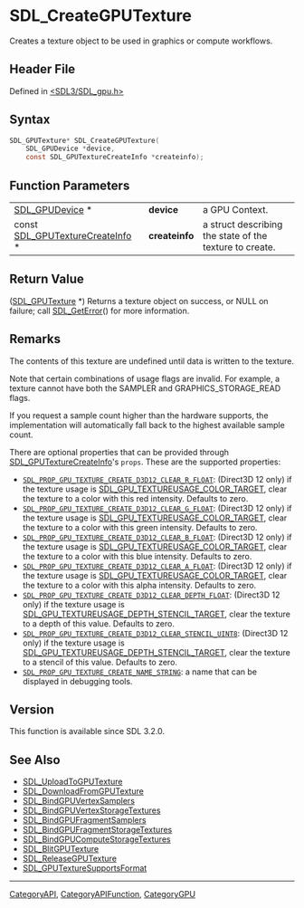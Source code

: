 # SDL_CreateGPUTexture

Creates a texture object to be used in graphics or compute workflows.

## Header File

Defined in [<SDL3/SDL_gpu.h>](https://github.com/libsdl-org/SDL/blob/main/include/SDL3/SDL_gpu.h)

## Syntax

```c
SDL_GPUTexture* SDL_CreateGPUTexture(
    SDL_GPUDevice *device,
    const SDL_GPUTextureCreateInfo *createinfo);
```

## Function Parameters

|                                                              |                |                                                         |
| ------------------------------------------------------------ | -------------- | ------------------------------------------------------- |
| [SDL_GPUDevice](SDL_GPUDevice) *                             | **device**     | a GPU Context.                                          |
| const [SDL_GPUTextureCreateInfo](SDL_GPUTextureCreateInfo) * | **createinfo** | a struct describing the state of the texture to create. |

## Return Value

([SDL_GPUTexture](SDL_GPUTexture) *) Returns a texture object on success,
or NULL on failure; call [SDL_GetError](SDL_GetError)() for more
information.

## Remarks

The contents of this texture are undefined until data is written to the
texture.

Note that certain combinations of usage flags are invalid. For example, a
texture cannot have both the SAMPLER and GRAPHICS_STORAGE_READ flags.

If you request a sample count higher than the hardware supports, the
implementation will automatically fall back to the highest available sample
count.

There are optional properties that can be provided through
[SDL_GPUTextureCreateInfo](SDL_GPUTextureCreateInfo)'s `props`. These are
the supported properties:

- [`SDL_PROP_GPU_TEXTURE_CREATE_D3D12_CLEAR_R_FLOAT`](SDL_PROP_GPU_TEXTURE_CREATE_D3D12_CLEAR_R_FLOAT):
  (Direct3D 12 only) if the texture usage is
  [SDL_GPU_TEXTUREUSAGE_COLOR_TARGET](SDL_GPU_TEXTUREUSAGE_COLOR_TARGET),
  clear the texture to a color with this red intensity. Defaults to zero.
- [`SDL_PROP_GPU_TEXTURE_CREATE_D3D12_CLEAR_G_FLOAT`](SDL_PROP_GPU_TEXTURE_CREATE_D3D12_CLEAR_G_FLOAT):
  (Direct3D 12 only) if the texture usage is
  [SDL_GPU_TEXTUREUSAGE_COLOR_TARGET](SDL_GPU_TEXTUREUSAGE_COLOR_TARGET),
  clear the texture to a color with this green intensity. Defaults to zero.
- [`SDL_PROP_GPU_TEXTURE_CREATE_D3D12_CLEAR_B_FLOAT`](SDL_PROP_GPU_TEXTURE_CREATE_D3D12_CLEAR_B_FLOAT):
  (Direct3D 12 only) if the texture usage is
  [SDL_GPU_TEXTUREUSAGE_COLOR_TARGET](SDL_GPU_TEXTUREUSAGE_COLOR_TARGET),
  clear the texture to a color with this blue intensity. Defaults to zero.
- [`SDL_PROP_GPU_TEXTURE_CREATE_D3D12_CLEAR_A_FLOAT`](SDL_PROP_GPU_TEXTURE_CREATE_D3D12_CLEAR_A_FLOAT):
  (Direct3D 12 only) if the texture usage is
  [SDL_GPU_TEXTUREUSAGE_COLOR_TARGET](SDL_GPU_TEXTUREUSAGE_COLOR_TARGET),
  clear the texture to a color with this alpha intensity. Defaults to zero.
- [`SDL_PROP_GPU_TEXTURE_CREATE_D3D12_CLEAR_DEPTH_FLOAT`](SDL_PROP_GPU_TEXTURE_CREATE_D3D12_CLEAR_DEPTH_FLOAT):
  (Direct3D 12 only) if the texture usage is
  [SDL_GPU_TEXTUREUSAGE_DEPTH_STENCIL_TARGET](SDL_GPU_TEXTUREUSAGE_DEPTH_STENCIL_TARGET),
  clear the texture to a depth of this value. Defaults to zero.
- [`SDL_PROP_GPU_TEXTURE_CREATE_D3D12_CLEAR_STENCIL_UINT8`](SDL_PROP_GPU_TEXTURE_CREATE_D3D12_CLEAR_STENCIL_UINT8):
  (Direct3D 12 only) if the texture usage is
  [SDL_GPU_TEXTUREUSAGE_DEPTH_STENCIL_TARGET](SDL_GPU_TEXTUREUSAGE_DEPTH_STENCIL_TARGET),
  clear the texture to a stencil of this value. Defaults to zero.
- [`SDL_PROP_GPU_TEXTURE_CREATE_NAME_STRING`](SDL_PROP_GPU_TEXTURE_CREATE_NAME_STRING):
  a name that can be displayed in debugging tools.

## Version

This function is available since SDL 3.2.0.

## See Also

- [SDL_UploadToGPUTexture](SDL_UploadToGPUTexture)
- [SDL_DownloadFromGPUTexture](SDL_DownloadFromGPUTexture)
- [SDL_BindGPUVertexSamplers](SDL_BindGPUVertexSamplers)
- [SDL_BindGPUVertexStorageTextures](SDL_BindGPUVertexStorageTextures)
- [SDL_BindGPUFragmentSamplers](SDL_BindGPUFragmentSamplers)
- [SDL_BindGPUFragmentStorageTextures](SDL_BindGPUFragmentStorageTextures)
- [SDL_BindGPUComputeStorageTextures](SDL_BindGPUComputeStorageTextures)
- [SDL_BlitGPUTexture](SDL_BlitGPUTexture)
- [SDL_ReleaseGPUTexture](SDL_ReleaseGPUTexture)
- [SDL_GPUTextureSupportsFormat](SDL_GPUTextureSupportsFormat)






----
[CategoryAPI](CategoryAPI), [CategoryAPIFunction](CategoryAPIFunction), [CategoryGPU](CategoryGPU)

